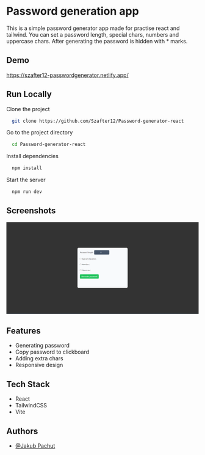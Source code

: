 
# Password generation app

This is a simple password generator app made for practise react and tailwind.
You can set a password length, special chars, numbers and uppercase chars.
After generating the password is hidden with * marks. 


## Demo

https://szafter12-passwordgenerator.netlify.app/


## Run Locally

Clone the project

```bash
  git clone https://github.com/Szafter12/Password-generator-react
```

Go to the project directory

```bash
  cd Password-generator-react
```

Install dependencies

```bash
  npm install
```

Start the server

```bash
  npm run dev
```


## Screenshots

![App Screenshot](./src/img/readme_img.png)


## Features

- Generating password
- Copy password to clickboard
- Adding extra chars
- Responsive design 


## Tech Stack

- React
- TailwindCSS
- Vite




## Authors

- [@Jakub Pachut](https://github.com/Szafter12)


